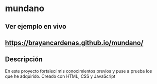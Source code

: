 # mundano

## Ver ejemplo en vivo
## https://brayancardenas.github.io/mundano/

## Descripción
En este proyecto fortalecí mis conocimientos previos y puse a prueba los que he adquirido.
Creado con HTML, CSS y JavaScript
